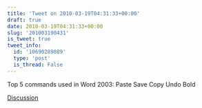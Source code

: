 ```yaml
---
title: 'Tweet on 2010-03-19T04:31:33+00:00'
draft: true
date: 2010-03-19T04:31:33+00:00
slug: '201003190431'
is_tweet: true
tweet_info:
  id: '10690289089'
  type: 'post'
  is_thread: False
---
```




Top 5 commands used in Word 2003: Paste Save Copy Undo Bold

[Discussion](https://x.com/sytelus/status/10690289089)
